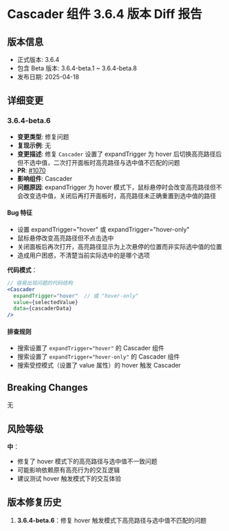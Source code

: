 # Cascader 组件 3.6.4 版本 Diff 报告

## 版本信息
- 正式版本: 3.6.4
- 包含 Beta 版本: 3.6.4-beta.1 ~ 3.6.4-beta.8
- 发布日期: 2025-04-18

## 详细变更

### 3.6.4-beta.6
- **变更类型**: 修复问题
- **复现示例**: 无
- **变更描述**: 修复 `Cascader` 设置了 expandTrigger 为 hover 后切换高亮路径后但不选中值，二次打开面板时高亮路径与选中值不匹配的问题
- **PR**: [#1070](https://github.com/sheinsight/shineout-next/pull/1070)
- **影响组件**: Cascader
- **问题原因**: expandTrigger 为 hover 模式下，鼠标悬停时会改变高亮路径但不会改变选中值，关闭后再打开面板时，高亮路径未正确重置到选中值的路径

#### Bug 特征
- 设置 expandTrigger="hover" 或 expandTrigger="hover-only"
- 鼠标悬停改变高亮路径但不点击选中
- 关闭面板后再次打开，高亮路径显示为上次悬停的位置而非实际选中值的位置
- 造成用户困惑，不清楚当前实际选中的是哪个选项

**代码模式**：
```jsx
// 容易出现问题的代码结构
<Cascader
  expandTrigger="hover"  // 或 "hover-only"
  value={selectedValue}
  data={cascaderData}
/>
```

#### 排查规则
- 搜索设置了 `expandTrigger="hover"` 的 Cascader 组件
- 搜索设置了 `expandTrigger="hover-only"` 的 Cascader 组件
- 搜索受控模式（设置了 value 属性）的 hover 触发 Cascader

## Breaking Changes

无

## 风险等级

**中**：
- 修复了 hover 模式下的高亮路径与选中值不一致问题
- 可能影响依赖原有高亮行为的交互逻辑
- 建议测试 hover 触发模式下的交互体验

## 版本修复历史

1. **3.6.4-beta.6**：修复 hover 触发模式下高亮路径与选中值不匹配的问题